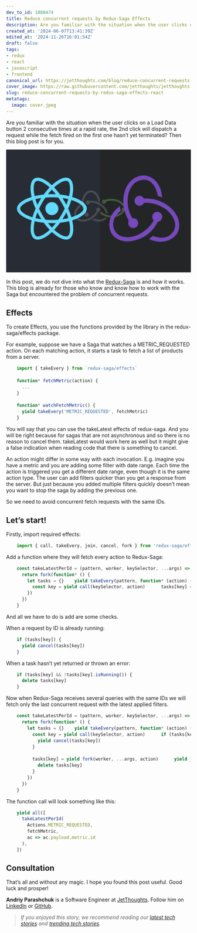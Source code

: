 ```yaml
---
dev_to_id: 1880474
title: Reduce concurrent requests by Redux-Saga Effects
description: Are you familiar with the situation when the user clicks on a Load Data button 2 consecutive times at...
created_at: '2024-06-07T13:41:39Z'
edited_at: '2024-11-26T16:01:54Z'
draft: false
tags:
- redux
- react
- javascript
- frontend
canonical_url: https://jetthoughts.com/blog/reduce-concurrent-requests-by-redux-saga-effects-react/
cover_image: https://raw.githubusercontent.com/jetthoughts/jetthoughts.github.io/master/content/blog/reduce-concurrent-requests-by-redux-saga-effects-react/cover.jpeg
slug: reduce-concurrent-requests-by-redux-saga-effects-react
metatags:
  image: cover.jpeg
---
```

Are you familiar with the situation when the user clicks on a Load Data button 2 consecutive times at a rapid rate, the 2nd click will dispatch a request while the fetch fired on the first one hasn’t yet terminated? Then this blog post is for you.

![](file_0.jpeg)

In this post, we do not dive into what the [Redux-Saga](https://redux-saga.js.org/) is and how it works. This blog is already for those who know and know how to work with the Saga but encountered the problem of concurrent requests.

## Effects

To create Effects, you use the functions provided by the library in the redux-saga/effects package.

For example, suppose we have a Saga that watches a METRIC_REQUESTED action. On each matching action, it starts a task to fetch a list of products from a server.
```javascript
    import { takeEvery } from `redux-saga/effects`

    function* fetchMetric(action) {
      ...
    }

    function* watchFetchMetric() {
      yield takeEvery('METRIC_REQUESTED', fetchMetric)
    }
```
You will say that you can use the takeLatest effects of redux-saga. And you will be right because for sagas that are not asynchronous and so there is no reason to cancel them. takeLatest would work here as well but it might give a false indication when reading code that there is something to cancel.

An action might differ in some way with each invocation. E.g. imagine you have a metric and you are adding some filter with date range. Each time the action is triggered you get a different date range, even though it is the same action type. The user can add filters quicker than you get a response from the server. But just because you added multiple filters quickly doesn’t mean you want to stop the saga by adding the previous one.

So we need to avoid concurrent fetch requests with the same IDs.

## Let’s start!

Firstly, import required effects:
```javascript
    import { call, takeEvery, join, cancel, fork } from 'redux-saga/effects'
```
Add a function where they will fetch every action to Redux-Saga:
```javascript
    const takeLatestPerId = (pattern, worker, keySelector, ...args) => {
      return fork(function* () {
        let tasks = {}    yield takeEvery(pattern, function* (action) {
          const key = yield call(keySelector, action)      tasks[key] = yield fork(worker, ...args, action)      yield join(tasks[key])
        })
      })
    }
```
And all we have to do is add are some checks.

When a request by ID is already running:
```javascript
    if (tasks[key]) {
      yield cancel(tasks[key])
    }
```
When a task hasn’t yet returned or thrown an error:
```javascript
    if (tasks[key] && !tasks[key].isRunning()) {
      delete tasks[key]
    }
```
Now when Redux-Saga receives several queries with the same IDs we will fetch only the last concurrent request with the latest applied filters.
```javascript
    const takeLatestPerId = (pattern, worker, keySelector, ...args) => {
      return fork(function* () {
        let tasks = {}    yield takeEvery(pattern, function* (action) {
          const key = yield call(keySelector, action)      if (tasks[key]) {
            yield cancel(tasks[key])
          }      
          
          tasks[key] = yield fork(worker, ...args, action)      yield join(tasks[key])      if (tasks[key] && !tasks[key].isRunning()) {
            delete tasks[key]
          }
        })
      })
    }
```
The function call will look something like this:
```javascript
    yield all([
      takeLatestPerId(
        Actions.METRIC_REQUESTED,
        fetchMetric,
        ac => ac.payload.metric.id
      ),
    ])
```
## Consultation

That’s all and without any magic. I hope you found this post useful. Good luck and prosper!

**Andriy Parashchuk** is a Software Engineer at [JetThoughts](https://www.jetthoughts.com/). Follow him on [LinkedIn](https://www.linkedin.com/in/andriy-parashchuk-3aa56468/) or [GitHub](https://github.com/andriyParashchuk).
>  *If you enjoyed this story, we recommend reading our [latest tech stories](https://jtway.co/latest) and [trending tech stories](https://jtway.co/trending).*
